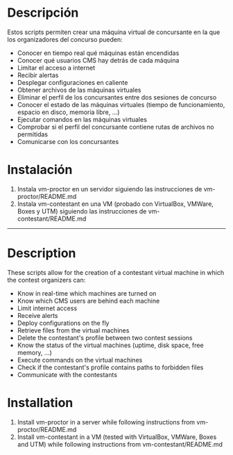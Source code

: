 # Descripción

Estos scripts permiten crear una máquina virtual de concursante en la que los organizadores del concurso pueden:

 - Conocer en tiempo real qué máquinas están encendidas
 - Conocer qué usuarios CMS hay detrás de cada máquina
 - Limitar el acceso a internet
 - Recibir alertas
 - Desplegar configuraciones en caliente
 - Obtener archivos de las máquinas virtuales
 - Eliminar el perfil de los concursantes entre dos sesiones de concurso
 - Conocer el estado de las máquinas virtuales (tiempo de funcionamiento, espacio en disco, memoria libre, ...)
 - Ejecutar comandos en las máquinas virtuales
 - Comprobar si el perfil del concursante contiene rutas de archivos no permitidas
 - Comunicarse con los concursantes

# Instalación

1. Instala vm-proctor en un servidor siguiendo las instrucciones de vm-proctor/README.md
2. Instala vm-contestant en una VM (probado con VirtualBox, VMWare, Boxes y UTM) siguiendo las instrucciones de vm-contestant/README.md


-----


# Description

These scripts allow for the creation of a contestant virtual machine in which the contest organizers can:

 - Know in real-time which machines are turned on
 - Know which CMS users are behind each machine
 - Limit internet access
 - Receive alerts
 - Deploy configurations on the fly
 - Retrieve files from the virtual machines
 - Delete the contestant's profile between two contest sessions
 - Know the status of the virtual machines (uptime, disk space, free memory, …)
 - Execute commands on the virtual machines
 - Check if the contestant's profile contains paths to forbidden files
 - Communicate with the contestants

# Installation

1. Install vm-proctor in a server while following instructions from vm-proctor/README.md
2. Install vm-contestant in a VM (tested with VirtualBox, VMWare, Boxes and UTM) while following instructions from vm-contestant/README.md

